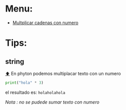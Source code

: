 
# Menu:
 - [Multplicar cadenas con numero](#string) 


# Tips:



## string
[⬆️](#string)
En phyton podemos multiplacar texto con un numero
```python
print("hola" * 3)
```
el resultado es:
``` holaholahola ``` 

_Nota : no  se pudede sumar texto con numero_


